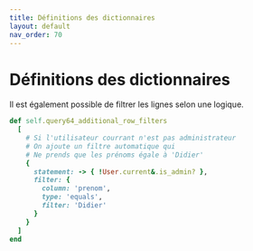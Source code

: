 ```yaml
---
title: Définitions des dictionnaires
layout: default
nav_order: 70
---
```


# Définitions des dictionnaires

Il est également possible de filtrer les lignes selon une logique.

```ruby
def self.query64_additional_row_filters
  [
    # Si l'utilisateur courrant n'est pas administrateur
    # On ajoute un filtre automatique qui
    # Ne prends que les prénoms égale à 'Didier'
    {
      statement: -> { !User.current&.is_admin? },
      filter: {
        column: 'prenom',
        type: 'equals',
        filter: 'Didier' 
      }
    }
  ]
end
```
